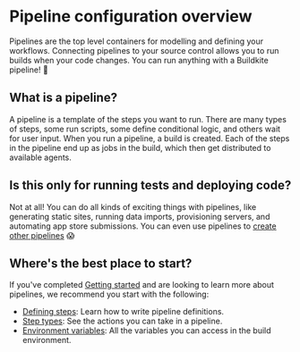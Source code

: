 # Pipeline configuration overview

Pipelines are the top level containers for modelling and defining your workflows. Connecting pipelines to your source control allows you to run builds when your code changes. You can run anything with a Buildkite pipeline! 🚀

## What is a pipeline?

A pipeline is a template of the steps you want to run. There are many types of steps, some run scripts, some define conditional logic, and others wait for user input. When you run a pipeline, a build is created. Each of the steps in the pipeline end up as jobs in the build, which then get distributed to available agents.

## Is this only for running tests and deploying code?

Not at all! You can do all kinds of exciting things with pipelines, like generating static sites, running data imports, provisioning servers, and automating app store submissions. You can even use pipelines to [create other pipelines](/docs/pipelines/uploading-pipelines) 😱

## Where's the best place to start?

If you've completed [Getting started](/docs/pipelines/getting-started) and are looking to learn more about pipelines, we recommend you start with the following:

- [Defining steps](/docs/pipelines/defining-steps): Learn how to write pipeline definitions.
- [Step types](/docs/pipelines/step-reference): See the actions you can take in a pipeline.
- [Environment variables](/docs/pipelines/environment-variables): All the variables you can access in the build environment.
